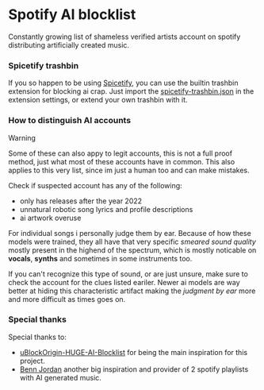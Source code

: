 # Spotify AI blocklist
Constantly growing list of shameless verified artists account on spotify distributing artificially created music.

### Spicetify trashbin
If you so happen to be using [Spicetify](https://spicetify.app), you can use the builtin trashbin extension for blocking ai crap. Just import the [spicetify-trashbin.json](https://raw.githubusercontent.com/eye-wave/spotify-ai-blocklist/refs/heads/main/ai-trashbin.txt) in the extension settings, or extend your own trashbin with it.

### How to distinguish AI accounts

> [!WARNING]
> Some of these can also appy to legit accounts, this is not a full proof method, just what most of these accounts have in common.
> This also applies to this very list, since im just a human too and can make mistakes.

Check if suspected account has any of the following:

- only has releases after the year 2022
- unnatural robotic song lyrics and profile descriptions
- ai artwork overuse

For individual songs i personally judge them by ear. Because of how these models were trained, they all have that very specific _smeared sound quality_ mostly present in the highend of the spectrum, which is mostly noticable on **vocals**, **synths** and sometimes in some instruments too.

If you can't recognize this type of sound, or are just unsure, make sure to check the account for the clues listed eariler. Newer ai models are way better at hiding this characteristic artifact making the _judgment by ear_ more and more difficult as times goes on.

### Special thanks
Special thanks to:
- [uBlockOrigin-HUGE-AI-Blocklist](https://github.com/laylavish/uBlockOrigin-HUGE-AI-Blocklist) for being the main inspiration for this project.
- [Benn Jordan](https://www.youtube.com/watch?v=QVXfcIb3OKo) another big inspiration and provider of 2 spotify playlists with AI generated music.
